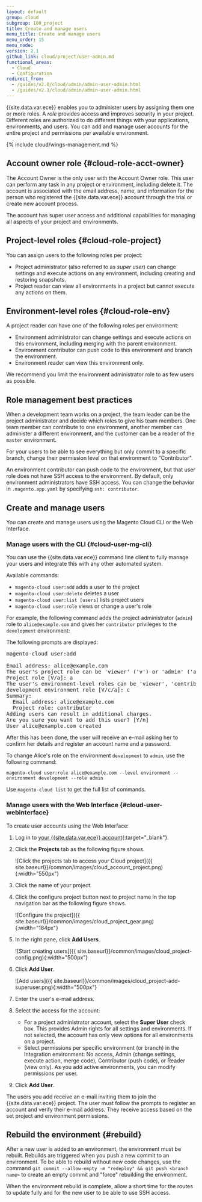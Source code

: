 ```yaml
---
layout: default
group: cloud
subgroup: 100_project
title: Create and manage users
menu_title: Create and manage users
menu_order: 15
menu_node:
version: 2.1
github_link: cloud/project/user-admin.md
functional_areas:
  - Cloud
  - Configuration
redirect_from:
  - /guides/v2.0/cloud/admin/admin-user-admin.html
  - /guides/v2.1/cloud/admin/admin-user-admin.html
---
```


{{site.data.var.ece}} enables you to administer users by assigning them one or more roles. A *role* provides access and improves security in your project. Different roles are authorized to do different things with your applications, environments, and users. You can add and manage user accounts for the entire project and permissions per available environment.

{% include cloud/wings-management.md %}

## Account owner role {#cloud-role-acct-owner}
The Account Owner is the only user with the Account Owner role. This user can perform any task in any project or environment, including delete it. The account is associated with the email address, name, and information for the person who registered the {{site.data.var.ece}} account through the trial or create new account process.

The account has super user access and additional capabilities for managing all aspects of your project and environments.

## Project-level roles {#cloud-role-project}
You can assign users to the following roles per project:

* Project administrator (also referred to as *super user*) can change settings and execute actions on any environment, including creating and restoring snapshots.
*  Project reader can view all environments in a project but cannot execute any actions on them.

## Environment-level roles {#cloud-role-env}
A project reader can have one of the following roles per environment:

* Environment administrator can change settings and execute actions on this environment, including merging with the parent environment.
* Environment contributor can push code to this environment and branch the environment.
* Environment reader can view this environment only.

<div class="bs-callout bs-callout-info" id="info">
  <p>We recommend you limit the environment administrator role to as few users as possible.</p>
</div>

## Role management best practices
When a development team works on a project, the team leader can be the project administrator and decide which roles to give his team members. One team member can contribute to one environment, another member can administer a different environment, and the customer can be a reader of the `master` environment.

For your users to be able to see everything but only commit to a specific branch, change their permission level on that environment to "Contributor".


<div class="bs-callout bs-callout-warning">
    <p>An environment contributor can push code to the environment, but that user role does not have SSH access to the environment. By default, only environment administrators have SSH access. You can change the behavior in <code>.magento.app.yaml</code> by specifying <code>ssh: contributor</code>.</p>
</div>

## Create and manage users
You can create and manage users using the Magento Cloud CLI or the Web Interface.

### Manage users with the CLI {#cloud-user-mg-cli}
You can use the {{site.data.var.ece}} command line client to fully manage your users and integrate this with any other automated system.

Available commands:

* `magento-cloud user:add` adds a user to the project
* `magento-cloud user:delete` deletes a user
* `magento-cloud user:list [users]` lists project users
* `magento-cloud user:role` views or change a user's role

For example, the following command adds the project administrator (`admin`) role to `alice@example.com` and gives her `contributor` privileges to the `development` environment:

The following prompts are displayed:

<pre class="no-copy">magento-cloud user:add

Email address: alice@example.com
The user's project role can be 'viewer' ('v') or 'admin' ('a').
Project role [V/a]: a
The user's environment-level roles can be 'viewer', 'contributor', or 'admin'.
development environment role [V/c/a]: c
Summary:
  Email address: alice@example.com
  Project role: contributor
Adding users can result in additional charges.
Are you sure you want to add this user? [Y/n]
User alice@example.com created</pre>

After this has been done, the user will receive an e-mail asking her to confirm
her details and register an account name and a password.

To change Alice's role on the environment `development` to `admin`, use the following command:

	magento-cloud user:role alice@example.com --level environment --environment development --role admin

Use `magento-cloud list` to get the full list of commands.

### Manage users with the Web Interface {#cloud-user-webinterface}

To create user accounts using the Web Interface:

1.  Log in to [your {{site.data.var.ece}} account](https://accounts.magento.cloud){:target="_blank"}.
2.  Click the **Projects** tab as the following figure shows.

	![Click the projects tab to access your Cloud project]({{ site.baseurl}}/common/images/cloud_account_project.png){:width="550px"}
3.	Click the name of your project.
4.	Click the configure project button next to project name in the top navigation bar as the following figure shows.

	![Configure the project]({{ site.baseurl}}/common/images/cloud_project_gear.png){:width="184px"}
5.	In the right pane, click **Add Users**.

	![Start creating users]({{ site.baseurl}}/common/images/cloud_project-config.png){:width="500px"}
6.	Click **Add User**.

	![Add users]({{ site.baseurl}}/common/images/cloud_project-add-superuser.png){:width="500px"}
7.	Enter the user's e-mail address.
8.	Select the access for the account:

	*	For a project administrator account, select the **Super User** check box. This provides Admin rights for all settings and environments. If not selected, the account has only view options for all environments on a project.
	*	Select permissions per specific environment (or branch) in the Integration environment: No access, Admin (change settings, execute action, merge code), Contributor (push code), or Reader (view only). As you add active environments, you can modify permissions per user.
8.	Click **Add User**.

The users you add receive an e-mail inviting them to join the {{site.data.var.ece}} project. The user must follow the prompts to register an account and verify their e-mail address. They receive access based on the set project and environment permissions.

## Rebuild the environment {#rebuild}
After a new user is added to an environment, the environment must be rebuilt. Rebuilds are triggered when you push a new commit to an environment. To be able to rebuild without new code changes, use the command `git commit --allow-empty -m "redeploy" && git push <branch name>` to create an empty commit and "force" rebuilding the environment.

When the environment rebuild is complete, allow a short time for the routes to update fully and for the new user to be able to use SSH access.

